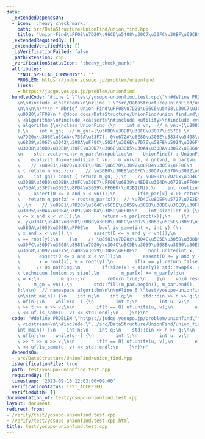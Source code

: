 ```yaml
---
data:
  _extendedDependsOn:
  - icon: ':heavy_check_mark:'
    path: src/DataStructure/UnionFind/union_find.hpp
    title: "Union-Find\uFF08\u7D20\u96C6\u5408\u30C7\u30FC\u30BF\u69CB\u9020\uFF09"
  _extendedRequiredBy: []
  _extendedVerifiedWith: []
  _isVerificationFailed: false
  _pathExtension: cpp
  _verificationStatusIcon: ':heavy_check_mark:'
  attributes:
    '*NOT_SPECIAL_COMMENTS*': ''
    PROBLEM: https://judge.yosupo.jp/problem/unionfind
    links:
    - https://judge.yosupo.jp/problem/unionfind
  bundledCode: "#line 1 \"test/yosupo-unionfind.test.cpp\"\n#define PROBLEM \"https://judge.yosupo.jp/problem/unionfind\"\
    \n\n#include <iostream>\n\n#line 1 \"src/DataStructure/UnionFind/union_find.hpp\"\
    \n\n\n\n/**\n * @brief Union-Find\uFF08\u7D20\u96C6\u5408\u30C7\u30FC\u30BF\u69CB\
    \u9020\uFF09\n * @docs docs/DataStructure/UnionFind/union_find.md\n */\n\n#include\
    \ <algorithm>\n#include <cassert>\n#include <utility>\n#include <vector>\n\nnamespace\
    \ algorithm {\n\nclass UnionFind {\n    int m_vn;  // m_vn:=(\u8981\u7D20\u6570\
    ).\n    int m_gn;  // m_gn:=(\u30B0\u30EB\u30FC\u30D7\u6570).\n    // m_par[x]:=(\u8981\
    \u7D20x\u306E\u89AA\u756A\u53F7). 0\u672A\u6E80\u306E\u5834\u5408\uFF0Cx\u306F\
    \u6839\u3067\u3042\u308A\uFF0C\u5024\u306E\u7D76\u5BFE\u5024\u306F\u5C5E\u3059\
    \u308B\u30B0\u30EB\u30FC\u30D7\u306E\u30B5\u30A4\u30BA\u3092\u8868\u3059\uFF0E\
    \n    std::vector<int> m_par;\n\npublic:\n    UnionFind() : UnionFind(0) {}\n\
    \    explicit UnionFind(size_t vn) : m_vn(vn), m_gn(vn), m_par(vn, -1) {}\n\n\
    \    // \u8981\u7D20\u306E\u7DCF\u6570\u3092\u8FD4\u3059\uFF0E\n    int vn() const\
    \ { return m_vn; };\n    // \u30B0\u30EB\u30FC\u30D7\u6570\u3092\u8FD4\u3059\uFF0E\
    \n    int gn() const { return m_gn; };\n    // \u8981\u7D20x\u304C\u5C5E\u3059\
    \u308B\u30B0\u30EB\u30FC\u30D7\uFF08\u6839\u4ED8\u304D\u6728\uFF09\u306E\u6839\
    \u756A\u53F7\u3092\u8FD4\u3059\uFF0EO(\u03B1(N)).\n    int root(int x) {\n   \
    \     assert(0 <= x and x < vn());\n        if(m_par[x] < 0) return x;\n     \
    \   return m_par[x] = root(m_par[x]);  // \u7D4C\u8DEF\u5727\u7E2E\uFF0E\n   \
    \ }\n    // \u8981\u7D20x\u304C\u5C5E\u3059\u308B\u30B0\u30EB\u30FC\u30D7\u306E\
    \u30B5\u30A4\u30BA\u3092\u8FD4\u3059\uFF0E\n    int size(int x) {\n        assert(0\
    \ <= x and x < vn());\n        return -m_par[root(x)];\n    }\n    // \u8981\u7D20\
    x, y\u304C\u540C\u3058\u30B0\u30EB\u30FC\u30D7\u306B\u5C5E\u3059\u308B\u304B\u5224\
    \u5B9A\u3059\u308B\uFF0E\n    bool is_same(int x, int y) {\n        assert(0 <=\
    \ x and x < vn());\n        assert(0 <= y and y < vn());\n        return root(x)\
    \ == root(y);\n    }\n    // \u8981\u7D20x\u304C\u5C5E\u3059\u308B\u30B0\u30EB\
    \u30FC\u30D7\u3068\u8981\u7D20y\u304C\u5C5E\u3059\u308B\u30B0\u30EB\u30FC\u30D7\
    \u3068\u3092\u4F75\u5408\u3059\u308B\uFF0E\n    bool unite(int x, int y) {\n \
    \       assert(0 <= x and x < vn());\n        assert(0 <= y and y < vn());\n \
    \       x = root(x), y = root(y);\n        if(x == y) return false;          \
    \      // Do nothing.\n        if(size(x) < size(y)) std::swap(x, y);  // Merge\
    \ technique (union by size).\n        m_par[x] += m_par[y];\n        m_par[y]\
    \ = x;\n        m_gn--;\n        return true;\n    }\n    void reset() {\n   \
    \     m_gn = vn();\n        std::fill(m_par.begin(), m_par.end(), -1);\n    }\n\
    };\n\n}  // namespace algorithm\n\n\n#line 6 \"test/yosupo-unionfind.test.cpp\"\
    \n\nint main() {\n    int n;\n    int q;\n    std::cin >> n >> q;\n\n    algorithm::UnionFind\
    \ uf(n);\n    while(q--) {\n        int t;\n        int u, v;\n        std::cin\
    \ >> t >> u >> v;\n\n        if(t == 0) uf.unite(u, v);\n        else std::cout\
    \ << uf.is_same(u, v) << std::endl;\n    }\n}\n"
  code: "#define PROBLEM \"https://judge.yosupo.jp/problem/unionfind\"\n\n#include\
    \ <iostream>\n\n#include \"../src/DataStructure/UnionFind/union_find.hpp\"\n\n\
    int main() {\n    int n;\n    int q;\n    std::cin >> n >> q;\n\n    algorithm::UnionFind\
    \ uf(n);\n    while(q--) {\n        int t;\n        int u, v;\n        std::cin\
    \ >> t >> u >> v;\n\n        if(t == 0) uf.unite(u, v);\n        else std::cout\
    \ << uf.is_same(u, v) << std::endl;\n    }\n}\n"
  dependsOn:
  - src/DataStructure/UnionFind/union_find.hpp
  isVerificationFile: true
  path: test/yosupo-unionfind.test.cpp
  requiredBy: []
  timestamp: '2023-09-16 12:03:00+09:00'
  verificationStatus: TEST_ACCEPTED
  verifiedWith: []
documentation_of: test/yosupo-unionfind.test.cpp
layout: document
redirect_from:
- /verify/test/yosupo-unionfind.test.cpp
- /verify/test/yosupo-unionfind.test.cpp.html
title: test/yosupo-unionfind.test.cpp
---
```

